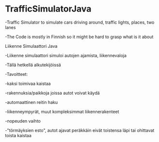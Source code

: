 # TrafficSimulatorJava
-Traffic Simulator to simulate cars driving around, traffic lights, places, two lanes

-The Code is mostly in Finnish so it might be hard to grasp what is it about




Liikenne Simulaattori Java

-Liikenne simulaattori simuloi autojen ajamista, liikennevaloja

-Tällä hetkellä alkutekijöissä

-Tavoitteet:

  -kaksi toimivaa kaistaa
  
  -rakennuksia/paikkoja joissa autot voivat käydä
  
  -automaattinen reitin haku
  
  -liikenneympyrät, muut kompleksimmat liikennerakenteet
  
  -nopeuden vaihto
  
  -"törmäyksien esto", autot ajavat peräkkäin eivät toistensa läpi tai ohittavat toista kaistaa
  
